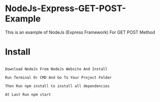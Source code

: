 # NodeJs-Express-GET-POST-Example
This is an example of NodeJs (Express Framework) For GET POST Method 

# Install

```

Download NodeJs From NodeJs Website And Install

Run Terminal Or CMD And Go To Your Project Folder

Then Run npm install to install all dependencies

At Last Run npm start


```

